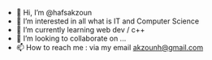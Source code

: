 - 👋 Hi, I’m @hafsakzoun
- 👀 I’m interested in all what is IT and Computer Science
- 🌱 I’m currently learning web dev / c++ 
- 💞️ I’m looking to collaborate on ...
- 📫 How to reach me : via my email akzounh@gmail.com


